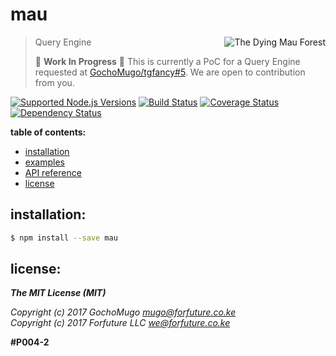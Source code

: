 # mau

<img align="right"
     alt="The Dying Mau Forest"
     src="https://static.forfuture.tech/public/dying-mau-forest-small.png"
     title="The Dying Mau Forest" />

> Query Engine
>
> :construction: **Work In Progress** :construction:
> This is currently a PoC for a Query Engine requested at
> [GochoMugo/tgfancy#5](https://github.com/GochoMugo/tgfancy/issues/5).
> We are open to contribution from you.

[![Supported Node.js Versions](https://img.shields.io/badge/node->=7-green.svg)](https://github.com/forfuturellc/mau)
 [![Build Status](https://travis-ci.org/forfuturellc/mau.svg?branch=master)](https://travis-ci.org/forfuturellc/mau)
 [![Coverage Status](https://coveralls.io/repos/github/forfuturellc/mau/badge.svg?branch=master)](https://coveralls.io/github/forfuturellc/mau?branch=master)
 [![Dependency Status](https://gemnasium.com/forfuturellc/mau.svg)](https://gemnasium.com/forfuturellc/mau)


**table of contents:**

* [installation](#installation)
* [examples](example/README.md)
* [API reference](doc/api.md)
* [license](#license)


<a name="installation"></a>
## installation:

```bash
$ npm install --save mau
```


<a name="license"></a>
## license:

***The MIT License (MIT)***

*Copyright (c) 2017 GochoMugo <mugo@forfuture.co.ke><br>
Copyright (c) 2017 Forfuture LLC <we@forfuture.co.ke>*

**#P004-2**
